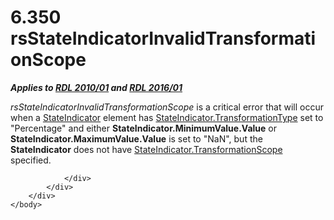 <html dir="LTR" xmlns:mshelp="http://msdn.microsoft.com/mshelp" xmlns:ddue="http://ddue.schemas.microsoft.com/authoring/2003/5" xmlns:xlink="http://www.w3.org/1999/xlink" xmlns:tool="http://www.microsoft.com/tooltip">
    <head>
        <meta http-equiv="Content-Type" content="text/html; CHARSET=utf-8"></meta>
        <meta name="save" content="history"></meta>
        <title>6.350 rsStateIndicatorInvalidTransformationScope</title>
        <xml>
            <mshelp:toctitle title="6.350 rsStateIndicatorInvalidTransformationScope"></mshelp:toctitle>
            <mshelp:rltitle title="[MS-RDL]: rsStateIndicatorInvalidTransformationScope"></mshelp:rltitle>
            <mshelp:keyword index="A" term="9aed2eb5-eebf-48f1-90be-7434a7c3f1f7"></mshelp:keyword>
            <mshelp:attr name="DCSext.ContentType" value="open specification"></mshelp:attr>
            <mshelp:attr name="AssetID" value="9aed2eb5-eebf-48f1-90be-7434a7c3f1f7"></mshelp:attr>
            <mshelp:attr name="TopicType" value="kbRef"></mshelp:attr>
            <mshelp:attr name="DCSext.Title" value="[MS-RDL]: rsStateIndicatorInvalidTransformationScope" />
        </xml>
    </head>
    <body>
        <div id="header">
            <h1 class="heading">6.350 rsStateIndicatorInvalidTransformationScope</h1>
        </div>
        <div id="mainSection">
            <div id="mainBody">
                <div id="allHistory" class="saveHistory"></div>
                <div id="sectionSection0" class="section" name="collapseableSection">
                    

<p><b><i>Applies to </i></b><a href="3428e690-a348-4ec7-8a6a-8efb42d2cdee.htm"><b><i>RDL 2010/01</i></b></a><b><i>
and </i></b><a href="52ce3983-2bfc-4e72-9359-42aaf5fe4509.htm"><b><i>RDL 2016/01</i></b></a></p>

<p><i>rsStateIndicatorInvalidTransformationScope</i> is a
critical error that will occur when a <a href="a2711217-7047-4b0a-86d1-d01b5479e2cb.htm">StateIndicator</a> element has
<a href="47a21038-4f4f-4fc6-93a3-aa5270427f28.htm">StateIndicator.TransformationType</a>
set to &quot;Percentage&quot; and either <b>StateIndicator.MinimumValue.Value</b>
or <b>StateIndicator.MaximumValue.Value</b> is set to &quot;NaN&quot;, but the <b>StateIndicator</b>
does not have <a href="2060baa9-23fb-4659-b69a-0a31259f3b66.htm">StateIndicator.TransformationScope</a>
specified.</p>


                </div>
            </div>
        </div>
    </body>
</html>